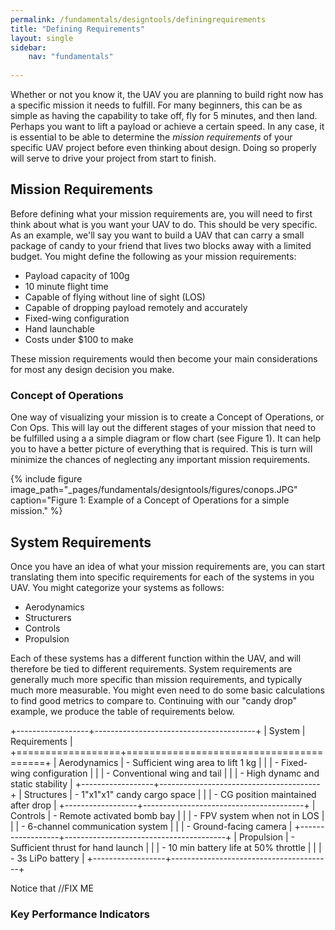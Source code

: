 ```yaml
---
permalink: /fundamentals/designtools/definingrequirements
title: "Defining Requirements"
layout: single
sidebar:
    nav: "fundamentals"
    
---
```


Whether or not you know it, the UAV you are planning to build right now has a specific mission it needs to fulfill. For many beginners, this can be as simple as having the capability to take off, fly for 5 minutes, and then land. Perhaps you want to lift a payload or achieve a certain speed. In any case, it is essential to be able to determine the *mission requirements* of your specific UAV project before even thinking about design. Doing so properly will serve to drive your project from start to finish.

## Mission Requirements
Before defining what your mission requirements are, you will need to first think about what is you want your UAV to do. This should be very specific. As an example, we'll say you want to build a UAV that can carry a small package of candy to your friend that lives two blocks away with a limited budget. You might define the following as your mission requirements:

+ Payload capacity of 100g
+ 10 minute flight time
+ Capable of flying without line of sight (LOS)
+ Capable of dropping payload remotely and accurately
+ Fixed-wing configuration
+ Hand launchable
+ Costs under $100 to make

These mission requirements would then become your main considerations for most any design decision you make.

### Concept of Operations
One way of visualizing your mission is to create a Concept of Operations, or Con Ops. This will lay out the different stages of your mission that need to be fulfilled using a a simple diagram or flow chart (see Figure 1). It can help you to have a better picture of everything that is required. This is turn will minimize the chances of neglecting any important mission requirements.

{% include figure image_path="_pages/fundamentals/designtools/figures/conops.JPG" caption="Figure 1: Example of a Concept of Operations for a simple mission." %}

## System Requirements
Once you have an idea of what your mission requirements are, you can start translating them into specific requirements for each of the systems in you UAV. You might categorize your systems as follows:

+ Aerodynamics
+ Structurers
+ Controls
+ Propulsion

Each of these systems has a different function within the UAV, and will therefore be tied to different requirements. System requirements are generally much more specific than mission requirements, and typically much more measurable. You might even need to do some basic calculations to find good metrics to compare to. Continuing with our "candy drop" example, we produce the table of requirements below.

+------------------+----------------------------------------+ 
| System           | Requirements                           | 
+==================+========================================+ 
| Aerodynamics     | - Sufficient wing area to lift 1 kg    | 
|                  | - Fixed-wing configuration             | 
|                  | - Conventional wing and tail           | 
|                  | - High dynamc and static stability     | 
+------------------+----------------------------------------+ 
| Structures       | - 1"x1"x1" candy cargo space           | 
|                  | - CG position maintained after drop    | 
+------------------+----------------------------------------+ 
| Controls         | - Remote activated bomb bay            | 
|                  | - FPV system when not in LOS           | 
|                  | - 6-channel communication system       | 
|                  | - Ground-facing camera                 | 
+------------------+----------------------------------------+ 
| Propulsion       | - Sufficient thrust for hand launch    |
|                  | - 10 min battery life at 50% throttle  |
|                  | - 3s LiPo battery                      |
+------------------+----------------------------------------+

Notice that //FIX ME

### Key Performance Indicators


